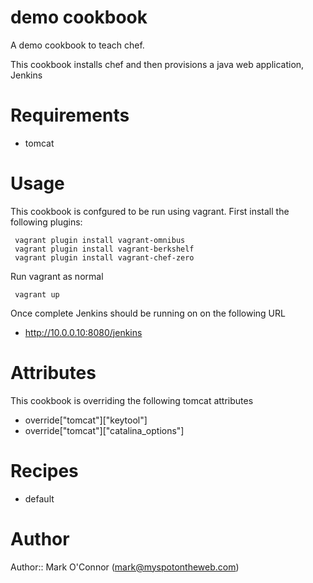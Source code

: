 # demo cookbook

A demo cookbook to teach chef. 

This cookbook installs chef and then provisions a java web application, Jenkins

# Requirements

- tomcat

# Usage

This cookbook is confgured to be run using vagrant. First install the following
plugins:

     vagrant plugin install vagrant-omnibus
     vagrant plugin install vagrant-berkshelf
     vagrant plugin install vagrant-chef-zero

Run vagrant as normal

     vagrant up

Once complete Jenkins should be running on on the following URL

- http://10.0.0.10:8080/jenkins

# Attributes

This cookbook is overriding the following tomcat attributes

- override["tomcat"]["keytool"] 
- override["tomcat"]["catalina_options"]

# Recipes

- default

# Author

Author:: Mark O'Connor (mark@myspotontheweb.com)

